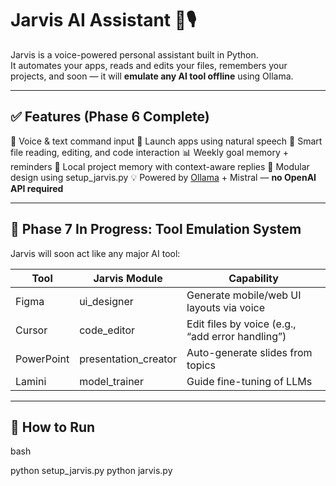 # Jarvis AI Assistant 🧠🎙️

Jarvis is a voice-powered personal assistant built in Python.  
It automates your apps, reads and edits your files, remembers your projects, and soon — it will **emulate any AI tool offline** using Ollama.

---

## ✅ Features (Phase 6 Complete)

🎤 Voice & text command input
🚀 Launch apps using natural speech
📂 Smart file reading, editing, and code interaction
📊 Weekly goal memory + reminders
🧠 Local project memory with context-aware replies
🧩 Modular design using setup_jarvis.py
💡 Powered by [Ollama](https://ollama.com/) + Mistral — **no OpenAI API required**

---

## 🚧 Phase 7 In Progress: Tool Emulation System

Jarvis will soon act like any major AI tool:

| Tool | Jarvis Module | Capability |
|------|----------------|------------|
| Figma | ui_designer | Generate mobile/web UI layouts via voice |
| Cursor | code_editor | Edit files by voice (e.g., “add error handling”) |
| PowerPoint | presentation_creator | Auto-generate slides from topics |
| Lamini | model_trainer | Guide fine-tuning of LLMs |

---

## 📁 How to Run
bash

python setup_jarvis.py
python jarvis.py
